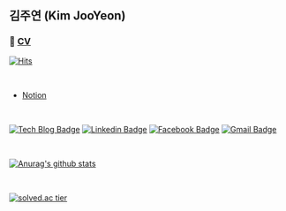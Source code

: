 김주연 (Kim JooYeon)
-----
### 💁 [CV](https://pineapple-honey-bee.notion.site/About-JooYeon-626ec33cff514f988350b42da692372a)
[![Hits](https://hits.seeyoufarm.com/api/count/incr/badge.svg?url=https%3A%2F%2Fgithub.com%2Fjysaa5)](https://hits.seeyoufarm.com)

<br>

+ [Notion](https://pineapple-honey-bee.notion.site/Study-Room-64d12a44e7d9474dbb9636aaa86aeb83)
<br>

[![Tech Blog Badge](http://img.shields.io/badge/-Tech%20blog-black?style=flat-square&logo=github&link=https://blog.naver.com/jysaa5)](https://blog.naver.com/jysaa5) 
[![Linkedin Badge](https://img.shields.io/badge/-LinkedIn-blue?style=flat-square&logo=Linkedin&logoColor=white&link=https://www.linkedin.com/in/jooyeon-kim-7ab53618b/)](https://www.linkedin.com/in/jooyeon-kim-7ab53618b/) 
[![Facebook Badge](https://img.shields.io/badge/-Facebook-1877f2?style=flat-square&logo=facebook&logoColor=white&link=https://www.facebook.com/jysaa5)](https://www.facebook.com/jysaa5) 
[![Gmail Badge](https://img.shields.io/badge/-Gmail-d14836?style=flat-square&logo=Gmail&logoColor=white&link=mailto:jysaa5@gmail.com)](mailto:jysaa5@gmail.com)

<br>
<!--
[![Top Langs](https://github-readme-stats.vercel.app/api/top-langs/?username=jysaa5&layout=compact)](https://github.com/anuraghazra/github-readme-stats)
-->

[![Anurag's github stats](https://github-readme-stats.vercel.app/api?username=jysaa5&theme=shades-of-purple&show_icons=true)](https://github.com/anuraghazra/github-readme-stats)

<br>

[![solved.ac tier](http://mazassumnida.wtf/api/generate_badge?boj=jysaa5)](https://solved.ac/jysaa5)


  





<!--
**jysaa5/jysaa5** is a ✨ _special_ ✨ repository because its `README.md` (this file) appears on your GitHub profile.

Here are some ideas to get you started:

- 🔭 I’m currently working on ...
- 🌱 I’m currently learning ...
- 👯 I’m looking to collaborate on ...
- 🤔 I’m looking for help with ...
- 💬 Ask me about ...
- 📫 How to reach me: ...
- 😄 Pronouns: ...
- ⚡ Fun fact: ...
-->
